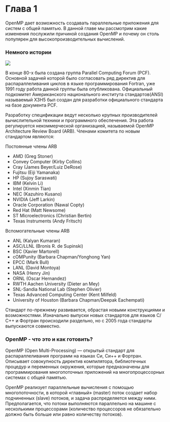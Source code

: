 # Глава 1

OpenMP дает возможность создавать параллельные приложения для систем с общей памятью. В данной главе мы рассмотрим какие изменения послужили причиной создания OpenMP и почему он столь популярен для высокопроизводительных вычислений. 

### Немного истории
 ![](http://habrastorage.org/files/84e/7e8/f1c/84e7e8f1c9a84ba0a2c6132ddc01722b.png)

В конце 80-x была создана группа Parallel Computing Forum (PCF). Основной задачей которой было согласовать ряд директив для распараллеливания циклов в языке программирования Fortran, уже 1991 году работа данной группы была опубликована. Официальный подкомитет Американского национального института стандартов(ANSI) называемый X3H5 был создан для разработки официального стандарта на базе документа PCF. 


Разработку спецификации ведут несколько крупных производителей вычислительной техники и программного обеспечения. Эта работа регулируется некоммерческой организацией, называемой OpenMP Architecture Review Board (ARB). 
Членами комитета по новым стандартом являются:

Постоянные члены ARB
* AMD (Greg Stoner)
* Convey Computer (Kirby Collins)
* Cray (James Beyer/Luiz DeRose)
* Fujitsu (Eiji Yamanaka)
* HP (Sujoy Saraswati)
* IBM (Kelvin Li)
* Intel (Xinmin Tian)
* NEC (Kazuhiro Kusano)
* NVIDIA (Jeff Larkin)
* Oracle Corporation (Nawal Copty)
* Red Hat (Matt Newsome)
* ST Microelectronics (Christian Bertin)
* Texas Instruments (Andy Fritsch)

Вспомогательные члены ARB


* ANL (Kalyan Kumaran)
* ASC/LLNL (Bronis R. de Supinski)
* BSC (Xavier Martorell)
* cOMPunity (Barbara Chapman/Yonghong Yan)
* EPCC (Mark Bull)
* LANL (David Montoya)
* NASA (Henry Jin)
* ORNL (Oscar Hernandez)
* RWTH Aachen University (Dieter an Mey)
* SNL-Sandia National Lab (Stephen Olivier)
* Texas Advanced Computing Center (Kent Milfeld)
* University of Houston (Barbara Chapman/Deepak Eachempati)

Стандарт по-прежнему развивается, обрастая новыми конструкциями и возможностями. Изначально выпуски новых стандартов для языков С/С++ и Фортран происходили раздельно, но с 2005 года стандарты выпускаются совместно.
### OpenMP - что это и как готовить?


OpenMP (Open Multi-Processing) — открытый стандарт для распараллеливания программ на языках Си, Си++ и Фортран. Описывает совокупность директив компилятора, библиотечных процедур и переменных окружения, которые предназначены для программирования многопоточных приложений на многопроцессорных системах с общей памятью.

OpenMP реализует параллельные вычисления с помощью многопоточности, в которой «главный» (master) поток создает набор подчиненных (slave) потоков, и задача распределяется между ними. Предполагается, что потоки выполняются параллельно на машине с несколькими процессорами (количество процессоров не обязательно должно быть больше или равно количеству потоков).
